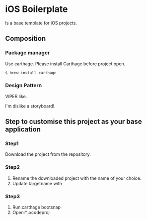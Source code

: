 # iOS Boilerplate

Is a base template for iOS projects.

## Composition

### Package manager

Use carthage.
Please install Carthage before project open.

```bash
$ brew install carthage
```

### Design Pattern

VIPER like.

I'm dislike a storyboard!.

## Step to customise this project as your base application

### Step1

Download the project from the repository.

### Step2

1.  Rename the downloaded project with the name of your choice.
1.  Update targetname with

### Step3

1.  Run:carthage bootsnap
1.  Open:\*..xcodeproj
